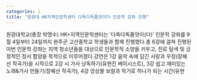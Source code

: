 ```yaml
---
categories: i
title: "원광대 HK지역인문학센터 다독다독품앗이다 인문학 강좌 진행"
---
```

원광대학교(총장 박맹수) HK+지역인문학센터는 &lsquo;다독다독품앗이(다)&rsquo; 인문학 강좌를 9월 4일부터 24일까지 완주군 고산중학교 학생들과 함께 진행했다.총 6강에 걸쳐 진행된 이번 인문학 강좌는 지역 청소년들을 대상으로 인문학적 소양을 키우고, 진로 탐색 및 긍정적인 정서 함양을 목적으로 이루어졌다.강연은 1강 음악 속에 담긴 사랑과 우정(장혜선 작곡가)을 시작으로 2강 시 가사 낭독하기(유현진 베이시스트), 3강 쉽고 재미있는 노래&가사 만들기(장혜선 작곡가), 4강 앙상블 보컬과 악기로 하나가 되는 시간(유현